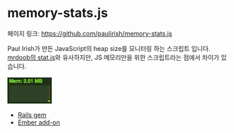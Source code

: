 # memory-stats.js

페이지 링크: https://github.com/paulirish/memory-stats.js

Paul Irish가 만든 JavaScript의 heap size를 모니터링 하는 스크립트 입니다. [mrdoob의 stat.js]()와 유사하지만, JS 메모리만을 위한 스크립트라는 점에서 차이가 있습니다.

![이미지](img/003$22.gif)

* [Rails gem](https://github.com/jurre/memory-stats-js-rails)
* [Ember add-on](https://github.com/stefanpenner/ember-browsery-stats)
